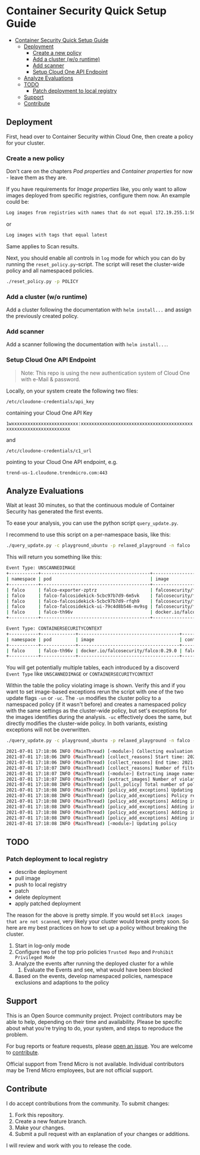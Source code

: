 # Container Security Quick Setup Guide

- [Container Security Quick Setup Guide](#container-security-quick-setup-guide)
  - [Deployment](#deployment)
    - [Create a new policy](#create-a-new-policy)
    - [Add a cluster (w/o runtime)](#add-a-cluster-wo-runtime)
    - [Add scanner](#add-scanner)
    - [Setup Cloud One API Endpoint](#setup-cloud-one-api-endpoint)
  - [Analyze Evaluations](#analyze-evaluations)
  - [TODO](#todo)
    - [Patch deployment to local registry](#patch-deployment-to-local-registry)
  - [Support](#support)
  - [Contribute](#contribute)

## Deployment

First, head over to Container Security within Cloud One, then create a policy for your cluster.

### Create a new policy

Don't care on the chapters *Pod properties* and *Container properties* for now - leave them as they are.

If you have requirements for *Image properties* like, you only want to allow images deployed from specific registries, configure them now. An example could be:

```txt
Log images from registries with names that do not equal 172.19.255.1:5000/
```

or

```txt
Log images with tags that equal latest
```

Same applies to Scan results.

Next, you should enable all controls in `log` mode for which you can do by running the `reset_policy.py`-script. The script will reset the cluster-wide policy and all namespaced policies.

```sh
./reset_policy.py -p POLICY
```

### Add a cluster (w/o runtime)

Add a cluster following the documentation with `helm install...` and assign the previously created policy.

### Add scanner

Add a scanner following the documentation with `helm install...`.

### Setup Cloud One API Endpoint

> Note: This repo is using the new authentication system of Cloud One with e-Mail & password.

Locally, on your system create the following two files:

`/etc/cloudone-credentials/api_key`

containing your Cloud One API Key

`1wxxxxxxxxxxxxxxxxxxxxxxxxx:xxxxxxxxxxxxxxxxxxxxxxxxxxxxxxxxxxxxxxxxxxxxxxxxxxxxxxxxxxxxxxxxxx`

and

`/etc/cloudone-credentials/c1_url`

pointing to your Cloud One API endpoint, e.g.

`trend-us-1.cloudone.trendmicro.com:443`

## Analyze Evaluations

Wait at least 30 minutes, so that the continuous module of Container Security has generated the first events.

To ease your analysis, you can use the python script `query_update.py`.

I recommend to use this script on a per-namespace basis, like this:

```sh
./query_update.py -c playground_ubuntu -p relaxed_playground -n falco
```

This will return you something like this:

```sh
Event Type: UNSCANNEDIMAGE
+-----------+-----------------------------------------+---------------------------------------+----------------+------+
| namespace | pod                                     | image                                 | container      | rule |
+-----------+-----------------------------------------+---------------------------------------+----------------+------+
| falco     | falco-exporter-zptrz                    | falcosecurity/falco-exporter:0.5.0    | falco-exporter | None |
| falco     | falco-falcosidekick-5cbc97b7d9-6m5vk    | falcosecurity/falcosidekick:2.23.1    | falcosidekick  | None |
| falco     | falco-falcosidekick-5cbc97b7d9-rfqh9    | falcosecurity/falcosidekick:2.23.1    | falcosidekick  | None |
| falco     | falco-falcosidekick-ui-79c4d8b546-mv9sg | falcosecurity/falcosidekick-ui:v1.1.0 | falcosidekick  | None |
| falco     | falco-th96v                             | docker.io/falcosecurity/falco:0.29.0  | falco          | None |
+-----------+-----------------------------------------+---------------------------------------+----------------+------+

Event Type: CONTAINERSECURITYCONTEXT
+-----------+-------------+--------------------------------------+-----------+------------+
| namespace | pod         | image                                | container | rule       |
+-----------+-------------+--------------------------------------+-----------+------------+
| falco     | falco-th96v | docker.io/falcosecurity/falco:0.29.0 | falco     | privileged |
+-----------+-------------+--------------------------------------+-----------+------------+
```

You will get potentially multiple tables, each introduced by a discoverd `Event Type` like `UNSCANNEDIMAGE` or `CONTAINERSECURITYCONTEXT`

Within the table the policy violating image is shown. Verify this and if you want to set image-based exceptions rerun the script with one of the two update flags `-un` or `-uc`. The `-un` modifies the cluster policy to a namespaced policy (if it wasn't before) and creates a namespaced policy with the same settings as the cluster-wide policy, but set's exceptions for the images identifies during the analysis. `-uc` effectively does the same, but directly modifies the cluster-wide policy. In both variants, existing exceptions will not be overwritten.

```sh
./query_update.py -c playground_ubuntu -p relaxed_playground -n falco -un
```

```sh
2021-07-01 17:18:06 INFO (MainThread) [<module>] Collecting evaluation event reasons
2021-07-01 17:18:06 INFO (MainThread) [collect_reasons] Start time: 2021-07-01T14:18:06Z
2021-07-01 17:18:06 INFO (MainThread) [collect_reasons] End time: 2021-07-01T15:18:06Z
2021-07-01 17:18:07 INFO (MainThread) [collect_reasons] Number of filtered reasons: 6
2021-07-01 17:18:07 INFO (MainThread) [<module>] Extracting image names
2021-07-01 17:18:07 INFO (MainThread) [extract_images] Number of violating images: 4
2021-07-01 17:18:08 INFO (MainThread) [pull_policy] Total number of policies: 3
2021-07-01 17:18:08 INFO (MainThread) [policy_add_exceptions] Updating namespaced policy
2021-07-01 17:18:08 INFO (MainThread) [policy_add_exceptions] Policy relaxed_playground is now a namespaced policy for namespace falco
2021-07-01 17:18:08 INFO (MainThread) [policy_add_exceptions] Adding image exception for falcosecurity/falco-exporter:0.5.0
2021-07-01 17:18:08 INFO (MainThread) [policy_add_exceptions] Adding image exception for falcosecurity/falcosidekick:2.23.1
2021-07-01 17:18:08 INFO (MainThread) [policy_add_exceptions] Adding image exception for falcosecurity/falcosidekick-ui:v1.1.0
2021-07-01 17:18:08 INFO (MainThread) [policy_add_exceptions] Adding image exception for docker.io/falcosecurity/falco:0.29.0
2021-07-01 17:18:08 INFO (MainThread) [<module>] Updating policy
```

## TODO

### Patch deployment to local registry

- describe deployment
- pull image
- push to local registry
- patch
- delete deployment
- apply patched deployment

The reason for the above is pretty simple. If you would set `Block images that are not scanned`, very likely your cluster would break pretty soon. So here are my best practices on how to set up a policy without breaking the cluster.

1. Start in log-only mode
2. Configure two of the top prio policies `Trusted Repo` and `Prohibit Privileged Mode`
3. Analyze the events after running the deployed cluster for a while
   1. Evaluate the Events and see, what would have been blocked
4. Based on the events, develop namespaced policies, namespace exclusions and adaptions to the policy

## Support

This is an Open Source community project. Project contributors may be able to help, depending on their time and availability. Please be specific about what you're trying to do, your system, and steps to reproduce the problem.

For bug reports or feature requests, please [open an issue](../../issues). You are welcome to [contribute](#contribute).

Official support from Trend Micro is not available. Individual contributors may be Trend Micro employees, but are not official support.

## Contribute

I do accept contributions from the community. To submit changes:

1. Fork this repository.
1. Create a new feature branch.
1. Make your changes.
1. Submit a pull request with an explanation of your changes or additions.

I will review and work with you to release the code.
